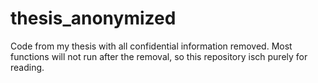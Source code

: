 # thesis_anonymized
Code from my thesis with all confidential information removed. Most functions will not run after the removal, so this repository isch purely for reading.
